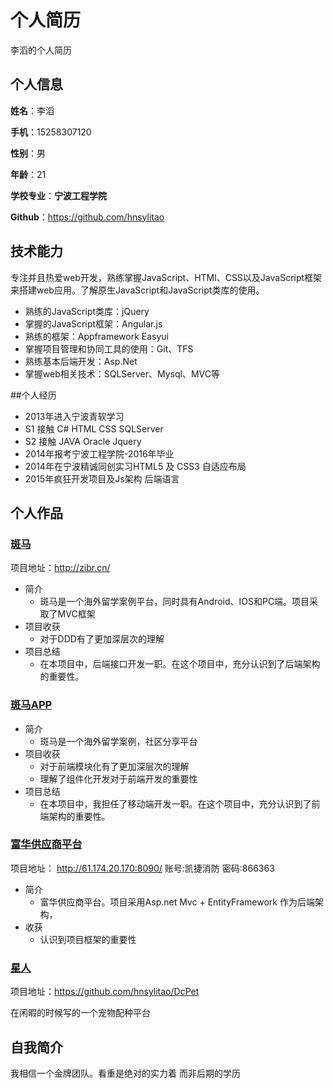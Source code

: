 个人简历
======================
李滔的个人简历

## 个人信息

**姓名**：李滔

**手机**：15258307120

**性别**：男

**年龄**：21

**学校专业**：**宁波工程学院**

**Github**：https://github.com/hnsylitao

## 技术能力

专注并且热爱web开发，熟练掌握JavaScript、HTMl、CSS以及JavaScript框架来搭建web应用。了解原生JavaScript和JavaScript类库的使用。

* 熟练的JavaScript类库：jQuery
* 掌握的JavaScript框架：Angular.js
* 熟练的框架：Appframework Easyui
* 掌握项目管理和协同工具的使用：Git、TFS
* 熟练基本后端开发：Asp.Net
* 掌握web相关技术：SQLServer、Mysql、MVC等

##个人经历

* 2013年进入宁波青软学习
* S1 接触 C# HTML CSS SQLServer
* S2 接触 JAVA Oracle Jquery
* 2014年报考宁波工程学院-2016年毕业
* 2014年在宁波精诚同创实习HTML5 及 CSS3 自适应布局
* 2015年疯狂开发项目及Js架构 后端语言

## 个人作品

### [斑马](http://zibr.cn/)
项目地址：http://zibr.cn/

- 简介
  + 斑马是一个海外留学案例平台，同时具有Android、IOS和PC端。项目采取了MVC框架
- 项目收获
  + 对于DDD有了更加深层次的理解
- 项目总结
  + 在本项目中，后端接口开发一职。在这个项目中，充分认识到了后端架构的重要性。

### [斑马APP](http://zibr.cn/App)

- 简介
  + 斑马是一个海外留学案例，社区分享平台
- 项目收获
  + 对于前端模块化有了更加深层次的理解
  + 理解了组件化开发对于前端开发的重要性
- 项目总结
  + 在本项目中，我担任了移动端开发一职。在这个项目中，充分认识到了前端架构的重要性。

### [富华供应商平台](http://61.174.20.170:8090/)
项目地址： http://61.174.20.170:8090/
账号:凯捷消防
密码:866363

- 简介
  + 富华供应商平台。项目采用Asp.net Mvc + EntityFramework 作为后端架构，
- 收获
  + 认识到项目框架的重要性


### [星人](https://github.com/hnsylitao/DcPet)
项目地址：https://github.com/hnsylitao/DcPet

在闲暇的时候写的一个宠物配种平台


## 自我简介

我相信一个金牌团队。看重是绝对的实力着 而非后期的学历
